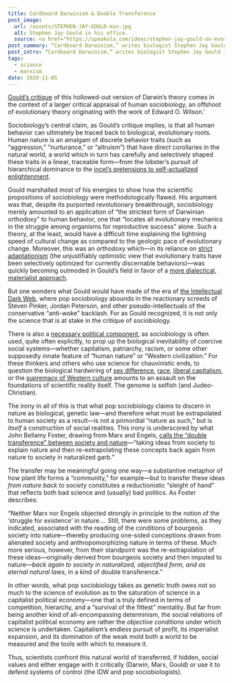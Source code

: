 ```yaml
---
title: Cardboard Darwinism & Double Transference
post_image:
  url: /assets/STEPHEN-JAY-GOULD-min.jpg
  alt: Stephen Jay Gould in his office.
  source: <a href="https://speakola.com/ideas/stephen-jay-gould-on-evolution-1995" target="_blank">Speakola</a>
post_summary: “Cardboard Darwinism,” writes biologist Stephen Jay Gould in an essay of the same name, “is a reductionist, one-way theory about the grafting of information from environment upon organism,” or what amounts to a form of biological determinism.
post_intro: “Cardboard Darwinism,” writes biologist Stephen Jay Gould in an essay of the same name, “is a reductionist, one-way theory about the grafting of information from environment upon organism,” or what amounts to a form of biological determinism.
tags:
  - science
  - marxism
date: 2020-11-05
---
```


<a href="https://www.nybooks.com/articles/1986/09/25/cardboard-darwinism/" target="_blank">Gould’s critique</a> of this hollowed-out version of Darwin’s theory comes in the context of a larger critical appraisal of human sociobiology, an offshoot of evolutionary theory originating with the work of Edward O. Wilson.'

Sociobiology’s central claim, as Gould’s critique implies, is that all human behavior can ultimately be traced back to biological, evolutionary roots. Human nature is an amalgam of discrete behavior traits (such as “aggression,” “nurturance,” or “altruism”) that have direct corollaries in the natural world, a world which in turn has carefully and selectively shaped these traits in a linear, traceable form—from the lobster’s pursuit of hierarchical dominance to the <a href="https://thebaffler.com/latest/peterson-ganz-klein" target="_blank">incel’s pretensions to self-actualized enlightenment</a>.

Gould marshalled most of his energies to show how the scientific propositions of sociobiology were methodologically flawed. His argument was that, despite its purported revolutionary breakthrough, sociobiology merely amounted to an application of “the strictest form of Darwinian orthodoxy” to human behavior, one that “locates all evolutionary mechanics in the struggle among organisms for reproductive success” alone. Such a theory, at the least, would have a difficult time explaining the lightning speed of cultural change as compared to the geologic pace of evolutionary change. Moreover, this was an orthodoxy which—in its reliance on <a href="https://plato.stanford.edu/entries/sociobiology/#Ada" target="_blank">strict adaptationism</a> (the unjustifiably optimistic view that evolutionary traits have been selectively optimized for currently discernable behaviors)—was quickly becoming outmoded in Gould’s field in favor of a <a href="/posts/dialectical-ecology/">more dialectical, materialist approach</a>.

But one wonders what Gould would have made of the era of <a href="https://www.jacobinmag.com/2020/07/intellectual-dark-web-michael-brooks" target="_blank">the Intellectual Dark Web</a>, where pop sociobiology abounds in the reactionary screeds of Steven Pinker, Jordan Peterson, and other pseudo-intellectuals of the conservative “anti-woke” backlash. For as Gould recognized, it is not only the science that is at stake in the critique of sociobiology.

There is also a <a href="https://libcom.org/library/against-sociobiology" target="_blank">necessary political component</a>, as sociobiology is often used, quite often explicitly, to prop up the biological inevitability of coercive social systems—whether capitalism, patriarchy, racism, or some other supposedly innate feature of “human nature” or “Western civilization.” For these thinkers and others who use science for chauvinistic ends, to question the biological hardwiring of <a href="https://www.nytimes.com/2018/05/18/style/jordan-peterson-12-rules-for-life.html" target="_blank">sex difference</a>, <a href="https://blogs.scientificamerican.com/voices/the-real-problem-with-charles-murray-and-the-bell-curve/" target="_blank">race</a>, <a href="https://www.nybooks.com/articles/2003/02/27/darwinian-storytelling/" target="_blank">liberal capitalism</a>, or the <a href="https://twitter.com/RichardDawkins/status/1018933359978909696?s=20" target="_blank">supremacy of Western culture</a> amounts to an assault on the foundations of scientific reality itself. The genome is selfish (and Judeo-Christian).

The irony in all of this is that what pop sociobiology claims to discern in nature as biological, genetic law—and therefore what must be extrapolated to human society as a result—is not a primordial “nature as such,” but is _itself_ a construction of social realities. This irony is underscored by what John Bellamy Foster, drawing from Marx and Engels, <a href="https://johnbellamyfoster.org/wp-content/uploads/2014/07/Foster-Clark-Sociology-of-Ecology.pdf" target="_blank">calls the “double transference” between society and nature</a>—“taking ideas from society to explain nature and then re-extrapolating these concepts back again from nature to society in naturalized garb.”

The transfer may be meaningful going one way—a substantive metaphor of how plant life forms a “community,” for example—but to transfer these ideas _from nature back to society_ constitutes a reductionistic “sleight of hand” that reflects both bad science and (usually) bad politics. As Foster describes:

<div class="blockquote">“Neither Marx nor Engels objected strongly in principle to the notion of the ‘struggle for existence’ in nature.… Still, there were some problems, as they indicated, associated with the reading of the conditions of bourgeois society into nature—thereby producing one-sided conceptions drawn from alienated society and anthropomorphizing nature in terms of these. Much more serious, however, from their standpoint was the re-extrapolation of these ideas—originally derived from bourgeois society and then imputed to nature—<em>back again to society in naturalized, objectified form, and as eternal natural laws</em>, in a kind of double transference.”</div>

In other words, what pop sociobiology takes as genetic truth owes not so much to the science of evolution as to the saturation of science in a capitalist political economy—one that is truly defined in terms of competition, hierarchy, and a “survival of the fittest” mentality. But far from being another kind of all-encompassing determinism, the social relations of capitalist political economy are rather the _objective conditions_ under which science is undertaken. Capitalism’s endless pursuit of profit, its imperialist expansion, and its domination of the weak mold both a world to be measured and the tools with which to measure it.

Thus, scientists confront this natural world of transferred, if hidden, social values and either engage with it critically (Darwin, Marx, Gould) or use it to defend systems of control (the IDW and pop sociobiologists).
